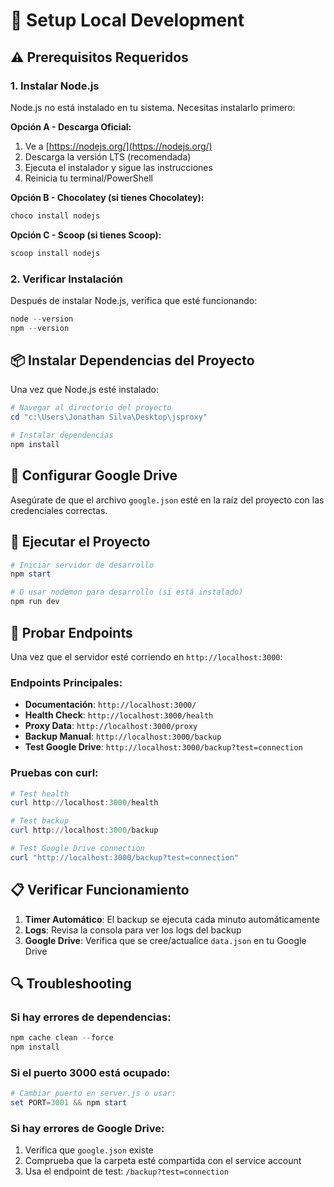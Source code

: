 # 🚀 Setup Local Development

## ⚠️ Prerequisitos Requeridos

### 1. Instalar Node.js
Node.js no está instalado en tu sistema. Necesitas instalarlo primero:

**Opción A - Descarga Oficial:**
1. Ve a [https://nodejs.org/](https://nodejs.org/)
2. Descarga la versión LTS (recomendada)
3. Ejecuta el instalador y sigue las instrucciones
4. Reinicia tu terminal/PowerShell

**Opción B - Chocolatey (si tienes Chocolatey):**
```powershell
choco install nodejs
```

**Opción C - Scoop (si tienes Scoop):**
```powershell
scoop install nodejs
```

### 2. Verificar Instalación
Después de instalar Node.js, verifica que esté funcionando:
```powershell
node --version
npm --version
```

## 📦 Instalar Dependencias del Proyecto

Una vez que Node.js esté instalado:

```powershell
# Navegar al directorio del proyecto
cd "c:\Users\Jonathan Silva\Desktop\jsproxy"

# Instalar dependencias
npm install
```

## 🔧 Configurar Google Drive

Asegúrate de que el archivo `google.json` esté en la raíz del proyecto con las credenciales correctas.

## 🚀 Ejecutar el Proyecto

```powershell
# Iniciar servidor de desarrollo
npm start

# O usar nodemon para desarrollo (si está instalado)
npm run dev
```

## 🧪 Probar Endpoints

Una vez que el servidor esté corriendo en `http://localhost:3000`:

### Endpoints Principales:
- **Documentación**: `http://localhost:3000/`
- **Health Check**: `http://localhost:3000/health`
- **Proxy Data**: `http://localhost:3000/proxy`
- **Backup Manual**: `http://localhost:3000/backup`
- **Test Google Drive**: `http://localhost:3000/backup?test=connection`

### Pruebas con curl:
```powershell
# Test health
curl http://localhost:3000/health

# Test backup
curl http://localhost:3000/backup

# Test Google Drive connection
curl "http://localhost:3000/backup?test=connection"
```

## 📋 Verificar Funcionamiento

1. **Timer Automático**: El backup se ejecuta cada minuto automáticamente
2. **Logs**: Revisa la consola para ver los logs del backup
3. **Google Drive**: Verifica que se cree/actualice `data.json` en tu Google Drive

## 🔍 Troubleshooting

### Si hay errores de dependencias:
```powershell
npm cache clean --force
npm install
```

### Si el puerto 3000 está ocupado:
```powershell
# Cambiar puerto en server.js o usar:
set PORT=3001 && npm start
```

### Si hay errores de Google Drive:
1. Verifica que `google.json` existe
2. Comprueba que la carpeta esté compartida con el service account
3. Usa el endpoint de test: `/backup?test=connection`
